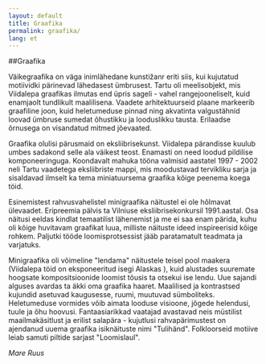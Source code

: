 ```yaml
---
layout: default
title: Graafika
permalink: graafika/
lang: et
---
```


##Graafika

Väikegraafika on väga inimlähedane kunstižanr eriti siis, kui kujutatud motiividki pärinevad lähedasest ümbrusest. Tartu oli meelisobjekt, mis Viidalepa graafikas ilmutas end üpris sageli - vahel rangejooneliselt, kuid enamjaolt tundlikult maalilisena. Vaadete arhitektuurseid plaane markeerib graafiline joon, kuid heletumeduse pinnad ning akvatinta valgustähnid loovad ümbruse sumedat õhustikku ja looduslikku tausta. Erilaadse õrnusega on visandatud mitmed jõevaated.

Graafika olulisi pärusmaid on eksliibrisekunst. Viidalepa pärandisse kuulub umbes sadakond selle ala väikest teost. Enamasti on need loodud pildilise komponeeringuga. Koondavalt mahuka tööna valmisid aastatel 1997 - 2002 neli Tartu vaadetega eksliibriste mappi, mis moodustavad tervikliku sarja ja sisaldavad ilmselt ka tema miniatuursema graafika kõige peenema koega töid.

Esinemistest rahvusvahelistel minigraafika näitustel ei ole hõlmavat ülevaadet. Eripreemia pälvis ta Vilniuse eksliibrisekonkursil 1991.aastal. Osa näitusi eeldas kindlat temaatilist lähenemist ja me ei saa enam pärida, kuhu oli kõige huvitavam graafikat luua, milliste näituste ideed inspireerisid kõige rohkem. Paljutki tööde loomisprotsessist jääb paratamatult teadmata ja varjatuks.

Minigraafika oli võimeline "lendama" näitustele teisel pool maakera (Viidalepa töid on eksponeeritud isegi Alaskas ), kuid alustades suuremate hoogsate kompositsioonide loomist tõusis ta otsekui ise lendu. Uue sajandi alguses avardas ta äkki oma graafika haaret. Maalilised ja kontrastsed kujundid asetuvad kaugusesse, ruumi, muutuvad sümboliteks. Heletumeduse vormides võib aimata looduse visioone, jõgede helendusi, tuule ja õhu hoovusi. Fantaasiarikkad vaatajad avastavad neis müstilist maailmakäsitlust ja erilist salapära - kujutlusi rahvapärimustest on ajendanud uuema graafika isiknäituste nimi "Tulihänd". Folkloorseid motiive leiab samuti piltide sarjast "Loomislaul".

_Mare Ruus_
